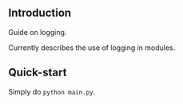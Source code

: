 ## Introduction

Guide on logging.

Currently describes the use of logging in modules.

## Quick-start

Simply do `python main.py`.

